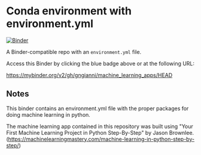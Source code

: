 # Conda environment with environment.yml

[![Binder](http://mybinder.org/badge_logo.svg)](https://mybinder.org/v2/gh/gngianni/machine_learning_apps/python_machine_learning)

A Binder-compatible repo with an `environment.yml` file.

Access this Binder by clicking the blue badge above or at the following URL:

https://mybinder.org/v2/gh/gngianni/machine_learning_apps/HEAD

## Notes
This binder contains an environment.yml file with the proper packages for doing machine learning in python. 

The machine learning app contained in this repository was built using "Your First Machine Learning Project in Python Step-By-Step" by Jason Brownlee.
(https://machinelearningmastery.com/machine-learning-in-python-step-by-step/)

